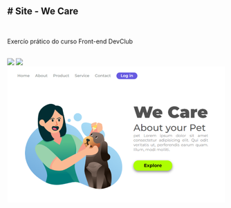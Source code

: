 <h2># Site - We Care</h2>
<br>
<p>Exercío prático do curso Front-end DevClub</p>
<br>
  <img src= "https://img.shields.io/badge/HTML5-E34F26?style=for-the-badge&logo=html5&logoColor=white">
    <img src= "https://img.shields.io/badge/CSS-239120?&style=for-the-badge&logo=css3&logoColor=white">
    
<br>    
<img src="/we care.png">
<br>
